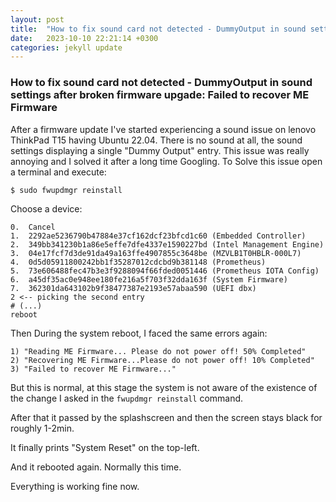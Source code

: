 ```yaml
---
layout: post
title:  "How to fix sound card not detected - DummyOutput in sound settings after broken firmware upgade: Failed to recover ME Firmware"
date:   2023-10-10 22:21:14 +0300
categories: jekyll update
---
```

### How to fix sound card not detected - DummyOutput in sound settings after broken firmware upgade: Failed to recover ME Firmware

After a firmware update I've started experiencing a sound issue on lenovo ThinkPad T15 having Ubuntu 22.04.
There is no sound at all, the sound settings displaying a single "Dummy Output" entry.
This issue was really annoying and I solved it after a long time Googling.
To Solve this issue open a terminal and execute:
```
$ sudo fwupdmgr reinstall 
```

Choose a device:
```
0.  Cancel
1.  2292ae5236790b47884e37cf162dcf23bfcd1c60 (Embedded Controller)
2.  349bb341230b1a86e5effe7dfe4337e1590227bd (Intel Management Engine)
3.  04e17fcf7d3de91da49a163ffe4907855c3648be (MZVLB1T0HBLR-000L7)
4.  0d5d05911800242bb1f35287012cdcbd9b381148 (Prometheus)
5.  73e606488fec47b3e3f9288094f66fded0051446 (Prometheus IOTA Config)
6.  a45df35ac0e948ee180fe216a5f703f32dda163f (System Firmware)
7.  362301da643102b9f38477387e2193e57abaa590 (UEFI dbx)
2 <-- picking the second entry
# (...)
reboot
```

Then During the system reboot, I faced the same errors again:

```
1) "Reading ME Firmware... Please do not power off! 50% Completed"
2) "Recovering ME Firmware...Please do not power off! 10% Completed"
3) "Failed to recover ME Firmware..."
```

But this is normal, at this stage the system is not aware of the existence of the change I asked in the ```fwupdmgr reinstall``` command.

After that it passed by the splashscreen and then the screen stays black for roughly 1-2min.

It finally prints "System Reset" on the top-left.

And it rebooted again. Normally this time.

Everything is working fine now.